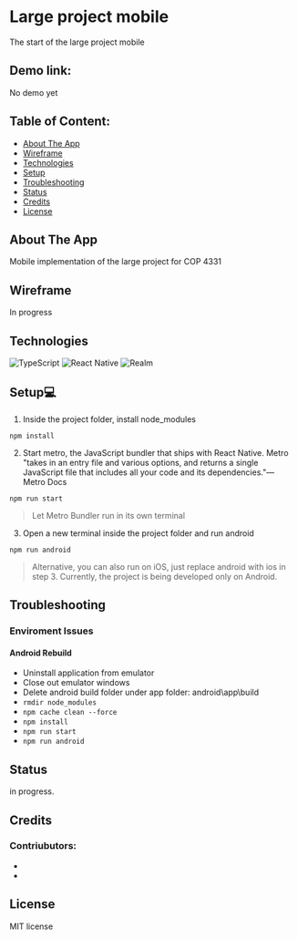 # Large project mobile
The start of the large project mobile

## Demo link:
No demo yet

## Table of Content:
- [About The App](#about-the-app)
- [Wireframe](#wireframe)
- [Technologies](#technologies)
- [Setup](#setup)
- [Troubleshooting](#troubleshooting)
- [Status](#status)
- [Credits](#credits)
- [License](#license)

## About The App
Mobile implementation of the large project for COP 4331 

## Wireframe
In progress

## Technologies
![TypeScript](https://img.shields.io/badge/typescript-%23007ACC.svg?style=for-the-badge&logo=typescript&logoColor=white)
![React Native](https://img.shields.io/badge/react_native-%2320232a.svg?style=for-the-badge&logo=react&logoColor=%2361DAFB)
![Realm](https://img.shields.io/badge/Realm-39477F?style=for-the-badge&logo=realm&logoColor=white)

## Setup💻

1. Inside the project folder, install node_modules

```
npm install 
```
2. Start metro, the JavaScript bundler that ships with React Native. Metro "takes in an entry file and various options, and returns a single JavaScript file that includes all your code and its dependencies."— Metro Docs

```
npm run start
```
> Let Metro Bundler run in its own terminal

3. Open a new terminal inside the project folder and run android

```
npm run android
```

> Alternative, you can also run on iOS, just replace android with ios in step 3.
> Currently, the project is being developed only on Android.

## Troubleshooting
### Enviroment Issues
#### Android Rebuild
- Uninstall application from emulator
- Close out emulator windows 
- Delete android build folder under app folder: android\app\build
- ` rmdir node_modules `
- ` npm cache clean --force `
- ` npm install `
- ` npm run start `
- ` npm run android `


## Status
in progress. 

## Credits
### Contriubutors:
- 
- 

## License

MIT license 
